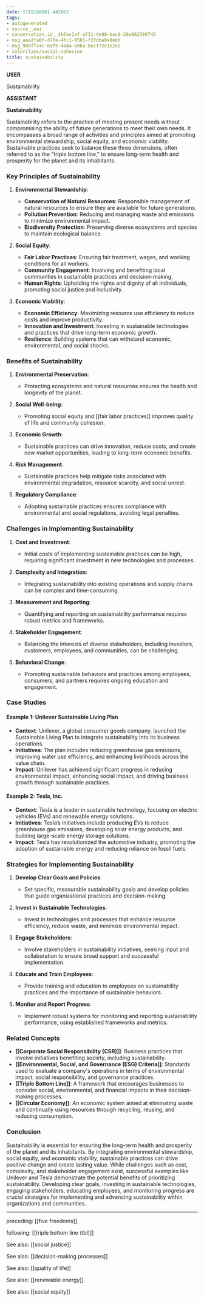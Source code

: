 ```yaml
---
date: 1719168061.442862
tags:
- autogenerated
- source__oai
- conversation_id__4b5ac1af-a731-4e98-bac8-29a662389745
- msg_aaa2fa0f-d7fe-4fc1-9501-f2fdba0e9eb6
- msg_908ffc4c-69f5-484a-88ba-8ecf72e1e2e2
- colorclass/social-cohesion
title: sustainability
---
```


**USER**

Sustainability


**ASSISTANT**

**Sustainability**

Sustainability refers to the practice of meeting present needs without compromising the ability of future generations to meet their own needs. It encompasses a broad range of activities and principles aimed at promoting environmental stewardship, social equity, and economic viability. Sustainable practices seek to balance these three dimensions, often referred to as the "triple bottom line," to ensure long-term health and prosperity for the planet and its inhabitants.

### Key Principles of Sustainability

1. **Environmental Stewardship**:
   - **Conservation of Natural Resources**: Responsible management of natural resources to ensure they are available for future generations.
   - **Pollution Prevention**: Reducing and managing waste and emissions to minimize environmental impact.
   - **Biodiversity Protection**: Preserving diverse ecosystems and species to maintain ecological balance.

2. **Social Equity**:
   - **Fair Labor Practices**: Ensuring fair treatment, wages, and working conditions for all workers.
   - **Community Engagement**: Involving and benefiting local communities in sustainable practices and decision-making.
   - **Human Rights**: Upholding the rights and dignity of all individuals, promoting social justice and inclusivity.

3. **Economic Viability**:
   - **Economic Efficiency**: Maximizing resource use efficiency to reduce costs and improve productivity.
   - **Innovation and Investment**: Investing in sustainable technologies and practices that drive long-term economic growth.
   - **Resilience**: Building systems that can withstand economic, environmental, and social shocks.

### Benefits of Sustainability

1. **Environmental Preservation**:
   - Protecting ecosystems and natural resources ensures the health and longevity of the planet.
   
2. **Social Well-being**:
   - Promoting social equity and [[fair labor practices]] improves quality of life and community cohesion.
   
3. **Economic Growth**:
   - Sustainable practices can drive innovation, reduce costs, and create new market opportunities, leading to long-term economic benefits.
   
4. **Risk Management**:
   - Sustainable practices help mitigate risks associated with environmental degradation, resource scarcity, and social unrest.
   
5. **Regulatory Compliance**:
   - Adopting sustainable practices ensures compliance with environmental and social regulations, avoiding legal penalties.

### Challenges in Implementing Sustainability

1. **Cost and Investment**:
   - Initial costs of implementing sustainable practices can be high, requiring significant investment in new technologies and processes.
   
2. **Complexity and Integration**:
   - Integrating sustainability into existing operations and supply chains can be complex and time-consuming.
   
3. **Measurement and Reporting**:
   - Quantifying and reporting on sustainability performance requires robust metrics and frameworks.
   
4. **Stakeholder Engagement**:
   - Balancing the interests of diverse stakeholders, including investors, customers, employees, and communities, can be challenging.
   
5. **Behavioral Change**:
   - Promoting sustainable behaviors and practices among employees, consumers, and partners requires ongoing education and engagement.

### Case Studies

#### Example 1: **Unilever Sustainable Living Plan**

- **Context**: Unilever, a global consumer goods company, launched the Sustainable Living Plan to integrate sustainability into its business operations.
- **Initiatives**: The plan includes reducing greenhouse gas emissions, improving water use efficiency, and enhancing livelihoods across the value chain.
- **Impact**: Unilever has achieved significant progress in reducing environmental impact, enhancing social impact, and driving business growth through sustainable practices.

#### Example 2: **Tesla, Inc.**

- **Context**: Tesla is a leader in sustainable technology, focusing on electric vehicles (EVs) and renewable energy solutions.
- **Initiatives**: Tesla’s initiatives include producing EVs to reduce greenhouse gas emissions, developing solar energy products, and building large-scale energy storage solutions.
- **Impact**: Tesla has revolutionized the automotive industry, promoting the adoption of sustainable energy and reducing reliance on fossil fuels.

### Strategies for Implementing Sustainability

1. **Develop Clear Goals and Policies**:
   - Set specific, measurable sustainability goals and develop policies that guide organizational practices and decision-making.
   
2. **Invest in Sustainable Technologies**:
   - Invest in technologies and processes that enhance resource efficiency, reduce waste, and minimize environmental impact.
   
3. **Engage Stakeholders**:
   - Involve stakeholders in sustainability initiatives, seeking input and collaboration to ensure broad support and successful implementation.
   
4. **Educate and Train Employees**:
   - Provide training and education to employees on sustainability practices and the importance of sustainable behaviors.
   
5. **Monitor and Report Progress**:
   - Implement robust systems for monitoring and reporting sustainability performance, using established frameworks and metrics.

### Related Concepts

- **[[Corporate Social Responsibility (CSR)]]**: Business practices that involve initiatives benefiting society, including sustainability.
- **[[Environmental, Social, and Governance (ESG) Criteria]]**: Standards used to evaluate a company's operations in terms of environmental impact, social responsibility, and governance practices.
- **[[Triple Bottom Line]]**: A framework that encourages businesses to consider social, environmental, and financial impacts in their decision-making processes.
- **[[Circular Economy]]**: An economic system aimed at eliminating waste and continually using resources through recycling, reusing, and reducing consumption.

### Conclusion

Sustainability is essential for ensuring the long-term health and prosperity of the planet and its inhabitants. By integrating environmental stewardship, social equity, and economic viability, sustainable practices can drive positive change and create lasting value. While challenges such as cost, complexity, and stakeholder engagement exist, successful examples like Unilever and Tesla demonstrate the potential benefits of prioritizing sustainability. Developing clear goals, investing in sustainable technologies, engaging stakeholders, educating employees, and monitoring progress are crucial strategies for implementing and advancing sustainability within organizations and communities.


---

preceding: [[five freedoms]]  


following: [[triple bottom line (tbl)]]

See also: [[social justice]]


See also: [[decision-making processes]]


See also: [[quality of life]]


See also: [[renewable energy]]


See also: [[social equity]]